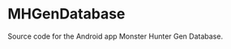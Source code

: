 MHGenDatabase
=======================

Source code for the Android app Monster Hunter Gen Database. 
